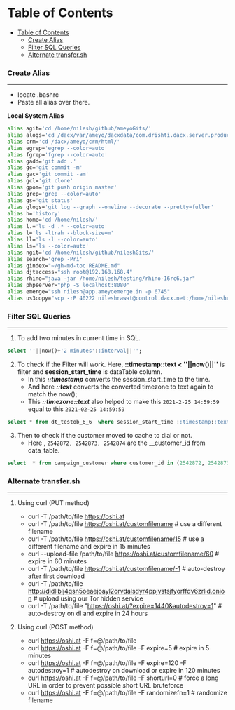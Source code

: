 # Table of Contents

- [Table of Contents](#table-of-contents)  
   * [<ins>Create Alias</ins></ins>](#create-alias)  
   * [<ins>Filter SQL Queries</ins></ins>](#filter-sql-queries)  
   * [<ins>Alternate transfer.sh</ins></ins>](#alternate-transfer.sh)  


### Create Alias
---
 - locate .bashrc   
 - Paste all alias over there.    

 <b>Local System Alias</b>
```bash
alias agit='cd /home/nilesh/github/ameyoGits/'
alias alogs='cd /dacx/var/ameyo/dacxdata/com.drishti.dacx.server.product/logs/'
alias crm='cd /dacx/ameyo/crm/html/'
alias egrep='egrep --color=auto'
alias fgrep='fgrep --color=auto'
alias gadd='git add .'
alias gc='git commit -m'
alias gac='git commit -am'
alias gcl='git clone'
alias gpom='git push origin master'
alias grep='grep --color=auto'
alias gs='git status'
alias glogs='git log --graph --oneline --decorate --pretty=fuller'
alias h='history'
alias home='cd /home/nilesh/'
alias l.='ls -d .* --color=auto'
alias l='ls -ltrah --block-size=m'
alias ll='ls -l --color=auto'
alias ls='ls --color=auto'
alias ngit='cd /home/nilesh/github/nileshGits/'
alias search='grep -Pri'
alias gindex="~/gh-md-toc README.md"
alias djtaccess="ssh root@192.168.168.4"
alias rhino="java -jar /home/nilesh/testing/rhino-16rc6.jar"
alias phpserver="php -S localhost:8080"
alias emerge="ssh nilesh@app.ameyoemerge.in -p 6745"
alias us3copy="scp -rP 40222 nileshrawat@control.dacx.net:/home/nileshrawat/* ."
```

### Filter SQL Queries
---
1. To add two minutes in current time in SQL.

```sql
select ''||now()+'2 minutes'::interval||'';
```

2. To check if the Filter will work. Here, **::timestamp::text < ''||now()||''** is filter and **session_start_time** is dataTable column.
   - In this **_::timestamp_** converts the session_start_time to the time.
   - And here **_::text_** converts the converted timezone to text again to match the now();
   - This **_::timezone::text_** also helped to make this `2021-2-25 14:59:59` equal to this `2021-02-25 14:59:59`

```sql
select * from dt_testob_6_6  where session_start_time ::timestamp::text < ''||now()||'';
```

3. Then to check if the customer moved to cache to dial or not.
   - Here , `2542872, 2542873, 2542874` are the \_\_customer_id from data_table.

```sql
select  * from campaign_customer where customer_id in (2542872, 2542873, 2542874);
```

### Alternate transfer.sh   
---
1. Using curl (PUT method)
   - curl -T /path/to/file https://oshi.at   
   - curl -T /path/to/file https://oshi.at/customfilename # use a different filename   
   - curl -T /path/to/file https://oshi.at/customfilename/15 # use a different filename and expire in 15 minutes   
   - curl --upload-file /path/to/file https://oshi.at/customfilename/60 # expire in 60 minutes   
   - curl -T /path/to/file https://oshi.at/customfilename/-1 # auto-destroy after first download   
   - curl -T /path/to/file http://didllblj4qsn5oeaejoayl2orvdalsdyr4ppjvstsjfyorffdv6zrlid.onion # upload using our Tor hidden service   
   - curl -T /path/to/file "https://oshi.at/?expire=1440&autodestroy=1" # auto-destroy on dl and expire in 24 hours   

2. Using curl (POST method)
   - curl https://oshi.at -F f=@/path/to/file   
   - curl https://oshi.at -F f=@/path/to/file -F expire=5 # expire in 5 minutes   
   - curl https://oshi.at -F f=@/path/to/file -F expire=120 -F autodestroy=1 # autodestroy on download or expire in 120 minutes   
   - curl https://oshi.at -F f=@/path/to/file -F shorturl=0 # force a long URL in order to prevent possible short URL bruteforce   
   - curl https://oshi.at -F f=@/path/to/file -F randomizefn=1 # randomize filename   